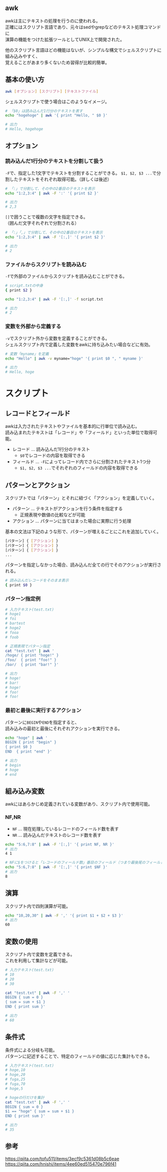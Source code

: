 ## awk
awkは主にテキストの処理を行うのに使われる。  
正確にはスクリプト言語であり、元々はsedやgrepなどのテキスト処理コマンドに  
演算の機能をつけた拡張ツールとしてUNIX上で開発された。

他のスクリプト言語ほどの機能はないが、シンプルな構文でシェルスクリプトに組み込みやすく、  
覚えることがあまり多くないため習得が比較的簡単。  

## 基本の使い方
```bash
awk [オプション] [スクリプト] [テキストファイル]
```

シェルスクリプトで使う場合はこのようなイメージ。
```bash
# 「$0」は読み込んだ1行分のテキストを表す
echo "hogehoge" | awk '{ print "Hello, " $0 }'

# 出力
# Hello, hogehoge
```

## オプション
### 読み込んだ1行分のテキストを分割して扱う
`-F`で、指定した1文字でテキストを分割することができる。
`$1, $2, $3 ...`で分割したテキストをそれぞれ取得可能。（詳しくは後述）

```bash
# 「:」で分割して、その中の2番目のテキストを表示
echo "1:2,3:4" | awk -F ':' '{ print $2 }'

# 出力
# 2,3
```

`[]`で囲うことで複数の文字を指定できる。    
（囲んだ文字それぞれで分割される）
```bash
# 「:」「,」で分割して、その中の2番目のテキストを表示
echo "1:2,3:4" | awk -F '[:,]' '{ print $2 }'

# 出力
# 2
```

### ファイルからスクリプトを読み込む
`-f`で外部のファイルからスクリプトを読み込むことができる。
```bash
# script.txtの中身
{ print $2 }
```

```bash
echo "1:2,3:4" | awk -F '[:,]' -f script.txt

# 出力
# 2
```

### 変数を外部から定義する
`-v`でスクリプト外から変数を定義することができる。  
シェルスクリプト内で定義した変数をawkに持ち込みたい場合などに有効。

```bash
# 変数「myname」を定義
echo "Hello" | awk -v myname="hoge" '{ print $0 ", " myname }'

# 出力
# Hello, hoge
```

# スクリプト
## レコードとフィールド
awkは入力されたテキストやファイルを基本的に行単位で読み込む。  
読み込まれたテキストは「レコード」や「フィールド」といった単位で取得可能。

* レコード ... 読み込んだ1行分のテキスト
  - `$0`でレコードの内容を取得できる
* フィールド ... `-F`によってレコード内でさらに分割されたテキスト1つ分
  - `$1, $2, $3 ...`でそれぞれのフィールドの内容を取得できる

## パターンとアクション
スクリプトでは「パターン」とそれに紐づく「アクション」を定義していく。  

* パターン ... テキストがアクションを行う条件を指定する
  - 正規表現や数値の比較などが可能
* アクション ... パターンに当てはまった場合に実際に行う処理

基本の文法は下記のような形で、パターンが増えるごとにこれを追加していく。
```bash
[パターン] { [アクション] }
[パターン] { [アクション] }
[パターン] { [アクション] }
...
```

パターンを指定しなかった場合、読み込んだ全ての行でそのアクションが実行される。
```bash
# 読み込んだレコードをそのまま表示
{ print $0 }
```

### パターン指定例
```bash
# 入力テキスト(test.txt)
# hoge1
# foi
# bartest
# hoge2
# fooa
# foob

# 正規表現でパターン指定
cat "test.txt" | awk '
/hoge/ { print "hoge!" }
/foo/  { print "foo!" }
/bar/  { print "bar!" }'

# 出力
# hoge!
# bar!
# hoge!
# foo!
# foo!
```

### 最初と最後に実行するアクション
パターンに`BEGIN`や`END`を指定すると、  
読み込みの最初と最後にそれぞれアクションを実行できる。
```bash
echo "hoge" | awk '
BEGIN { print "begin" }
{ print $0 }
END  { print "end" }'

# 出力
# begin
# hoge
# end
```
## 組み込み変数
awkにはあらかじめ定義されている変数があり、スクリプト内で使用可能。

### NF,NR
* `NF` ... 現在処理しているレコードのフィールド数を表す
* `NR` ... 読み込んだテキストのレコード数を表す

```bash
echo "5:6,7:8" | awk -F '[:,]' '{ print NF, NR }'
# 出力
4 1

# NFに$をつけると「レコードのフィールド数」番目のフィールド（つまり最後尾のフィールド）を取得できる
echo "5:6,7:8" | awk -F '[:,]' '{ print $NF }'
# 出力
8
```


## 演算
スクリプト内で四則演算が可能。
```bash
echo "10,20,30" | awk -F ',' '{ print $1 + $2 + $3 }'
# 出力
60
```

## 変数の使用
スクリプト内で変数を定義できる。  
これを利用して集計などが可能。
```bash
# 入力テキスト(test.txt)
# 10
# 20
# 30

cat "test.txt" | awk -F ',' '
BEGIN { sum = 0 }
{ sum = sum + $1 }
END { print sum }'

# 出力
# 60
```

## 条件式
条件式による分岐も可能。  
パターンに記述することで、特定のフィールドの値に応じた集計もできる。
```bash
# 入力テキスト(test.txt)
# hoge,10
# hoge,20
# fuga,25
# fuga,70
# hoge,5

# hogeの行だけを集計
cat "test.txt" | awk -F ',' '
BEGIN { sum = 0 }
$1 == "hoge" { sum = sum + $1 }
END { print sum }'

# 出力
# 35
```


## 参考
https://qiita.com/tofu511/items/3ecf9c5361d08b5c6eae  
https://qiita.com/hnishi/items/4ee60ed515470e796f41